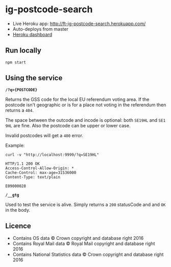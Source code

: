 # ig-postcode-search

- Live Heroku app: http://ft-ig-postcode-search.herokuapp.com/
- Auto-deploys from master
- [Heroku dashboard](https://dashboard.heroku.com/apps/ft-ig-postcode-search)


## Run locally

```
npm start
```

## Using the service

**`/?q={POSTCODE}`**

Returns the GSS code for the local EU referendum voting area. If the postcode isn't geographic or is for a place not voting in the referendum then returns a `404`.

The space between the outcode and incode is optional: both `SE19HL` and `SE1 9HL` are fine. Also the postcode can be upper or lower case.

Invalid postcodes will get a `400` error.

Example:

```
curl -v "http://localhost:9999/?q=SE19HL"

HTTP/1.1 200 OK
Access-Control-Allow-Origin: *
Cache-Control: max-age=31536000
Content-Type: text/plain

E09000028
```

**`/__gtg`**

Used to test the service is alive. Simply returns a `200` statusCode and and `OK` in the body.


## Licence

* Contains OS data © Crown copyright and database right 2016
* Contains Royal Mail data © Royal Mail copyright and database right 2016
* Contains National Statistics data © Crown copyright and database right 2016
